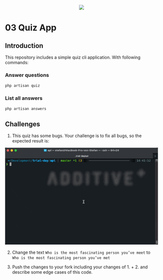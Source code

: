 <p align="center"><a href="https://additive.eu" target="_blank"><img src="https://additive-trial-day.s3.eu-central-1.amazonaws.com/logo.png" width="400"></a></p>


# 03 Quiz App 

## Introduction

This repository includes a simple quiz cli application. With following commands:

### Answer questions
```php
php artisan quiz
```

### List all answers
```php
php artisan answers
```


## Challenges

1. This quiz has some bugs. Your challenge is to fix all bugs, so the expected result is:

![Quiz](assets/quiz.gif)

2. Change the text `Who is the most fascinating person you’ve meet` to `Who is the most fascinating person you’ve met`

3. Push the changes to your fork including your changes of 1. + 2. and describe some edge cases of this code.

